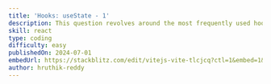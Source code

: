 ```yaml
---
title: 'Hooks: useState - 1'
description: This question revolves around the most frequently used hook in React development. Your task is to implement the logic for managing tasks - including storing, adding, and deleting them within a local state variable.
skill: react
type: coding
difficulty: easy
publishedOn: 2024-07-01
embedUrl: https://stackblitz.com/edit/vitejs-vite-tlcjcq?ctl=1&embed=1&file=src%2FApp.jsx
author: hruthik-reddy
---
```

